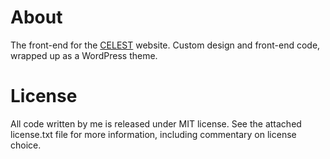 About
================================================================================

The front-end for the [CELEST](http://celest.bu.edu) website. Custom design and
front-end code, wrapped up as a WordPress theme.


License
================================================================================

All code written by me is released under MIT license. See the attached
license.txt file for more information, including commentary on license choice.
